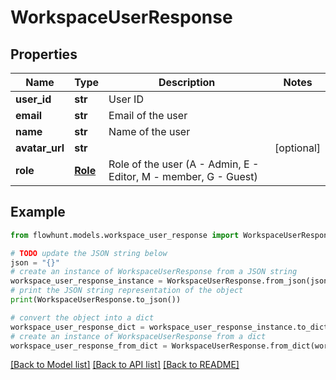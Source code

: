 # WorkspaceUserResponse


## Properties

Name | Type | Description | Notes
------------ | ------------- | ------------- | -------------
**user_id** | **str** | User ID | 
**email** | **str** | Email of the user | 
**name** | **str** | Name of the user | 
**avatar_url** | **str** |  | [optional] 
**role** | [**Role**](Role.md) | Role of the user (A - Admin, E - Editor, M - member, G - Guest) | 

## Example

```python
from flowhunt.models.workspace_user_response import WorkspaceUserResponse

# TODO update the JSON string below
json = "{}"
# create an instance of WorkspaceUserResponse from a JSON string
workspace_user_response_instance = WorkspaceUserResponse.from_json(json)
# print the JSON string representation of the object
print(WorkspaceUserResponse.to_json())

# convert the object into a dict
workspace_user_response_dict = workspace_user_response_instance.to_dict()
# create an instance of WorkspaceUserResponse from a dict
workspace_user_response_from_dict = WorkspaceUserResponse.from_dict(workspace_user_response_dict)
```
[[Back to Model list]](../README.md#documentation-for-models) [[Back to API list]](../README.md#documentation-for-api-endpoints) [[Back to README]](../README.md)


